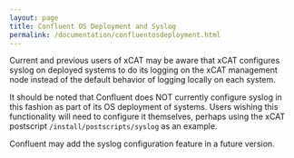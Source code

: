 ```yaml
---
layout: page
title: Confluent OS Deployment and Syslog
permalink: /documentation/confluentosdeployment.html
---
```


Current and previous users of xCAT may be aware that xCAT configures syslog on deployed systems to do its logging on the xCAT management node instead of the default behavior of logging locally on each system.

It should be noted that Confluent does NOT currently configure syslog in this fashion as part of its OS deployment of systems. Users wishing this functionality will need to configure it themselves, perhaps using the xCAT postscript `/install/postscripts/syslog` as an example.

Confluent may add the syslog configuration feature in a future version.